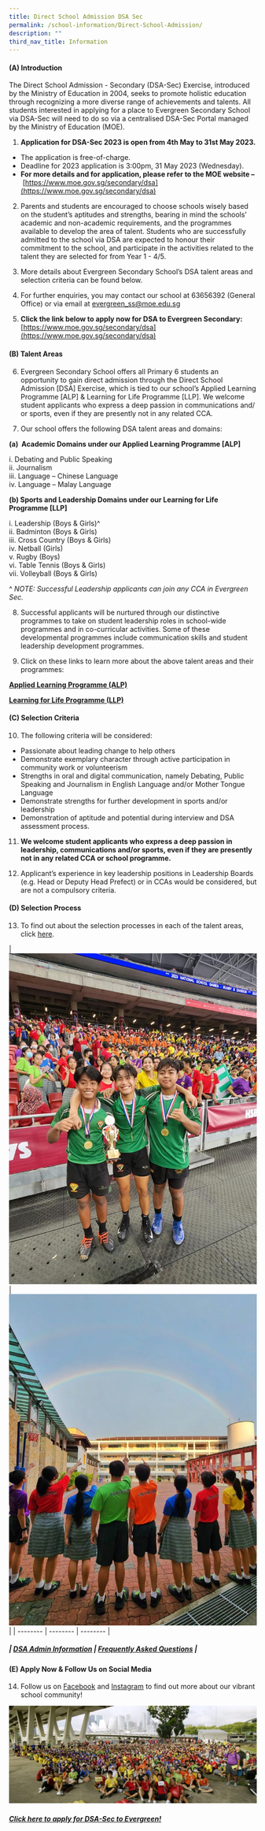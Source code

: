 ```yaml
---
title: Direct School Admission DSA Sec
permalink: /school-information/Direct-School-Admission/
description: ""
third_nav_title: Information
---
```

#### **(A) Introduction**

The Direct School Admission - Secondary (DSA-Sec) Exercise, introduced by the Ministry of Education in 2004, seeks to promote holistic education through recognizing a more diverse range of achievements and talents. All students interested in applying for a place to Evergreen Secondary School via DSA-Sec will need to do so via a centralised DSA-Sec Portal managed by the Ministry of Education (MOE).



1.   **Application for DSA-Sec 2023 is open from 4th May to 31st May 2023.**
* The application is free-of-charge.
* Deadline for 2023 application is 3:00pm, 31 May 2023 (Wednesday).
* **For more details and for application, please refer to the MOE website –**  [https://www.moe.gov.sg/secondary/dsa](https://www.moe.gov.sg/secondary/dsa)



2.   Parents and students are encouraged to choose schools wisely based on the student’s aptitudes and strengths, bearing in mind the schools’ academic and non-academic requirements, and the programmes available to develop the area of talent. Students who are successfully admitted to the school via DSA are expected to honour their commitment to the school, and participate in the activities related to the talent they are selected for from Year 1 - 4/5.

3.   More details about Evergreen Secondary School’s DSA talent areas and selection criteria can be found below.

4.   For further enquiries, you may contact our school at 63656392 (General Office) or via email at [evergreen\_ss@moe.edu.sg](mailto:evergreen_ss@moe.edu.sg?subject=Evergreen%20Secondary%20School)

5.   **Click the link below to apply now for DSA to Evergreen Secondary:** [https://www.moe.gov.sg/secondary/dsa](https://www.moe.gov.sg/secondary/dsa)

#### **(B) Talent Areas**

6.   Evergreen Secondary School offers all Primary 6 students an opportunity to gain direct admission through the Direct School Admission \[DSA\] Exercise, which is tied to our school’s Applied Learning Programme \[ALP\] & Learning for Life Programme \[LLP\]. We welcome student applicants who express a deep passion in communications and/ or sports, even if they are presently not in any related CCA.


7.   Our school offers the following DSA talent areas and domains:

**(a)&nbsp; Academic Domains under our Applied Learning Programme \[ALP\]**

i. Debating and Public Speaking  
ii. Journalism  
iii. Language – Chinese Language  
iv. Language – Malay Language

**(b) Sports and Leadership Domains under our Learning for Life Programme \[LLP\]**

i. Leadership (Boys & Girls)^  
ii. Badminton (Boys & Girls)  
iii. Cross Country (Boys & Girls)  
iv. Netball (Girls)  
v. Rugby (Boys)  
vi. Table Tennis (Boys & Girls)  
vii. Volleyball (Boys & Girls)

^ *NOTE: Successful Leadership applicants can join any CCA in Evergreen Sec.*

8.   Successful applicants will be nurtured through our distinctive programmes to take on student leadership roles in school-wide programmes and in co-curricular activities. Some of these developmental programmes include communication skills and student leadership development programmes.

9.   Click on these links to learn more about the above talent areas and their programmes:

**[Applied Learning Programme (ALP)](https://www.evergreensec.moe.edu.sg/curriculum/alp/)**

**[Learning for Life Programme (LLP)](https://www.evergreensec.moe.edu.sg/our-curriculum/Distinctive-School-Programmes/Learning-for-Life-Programme-LLP/)**

#### **(C) Selection Criteria**

10.   The following criteria will be considered:
* Passionate about leading change to help others
* Demonstrate exemplary character through active participation in community work or volunteerism
* Strengths in oral and digital communication, namely Debating, Public Speaking and Journalism in English Language and/or Mother Tongue Language
* Demonstrate strengths for further development in sports and/or leadership
* Demonstration of aptitude and potential during interview and DSA assessment process.

11.   **We welcome student applicants who express a deep passion in leadership, communications and/or sports, even if they are presently not in any related CCA or school programme.**

12.   Applicant’s experience in key leadership positions in Leadership Boards (e.g. Head or Deputy Head Prefect) or in CCAs would be considered, but are not a compulsory criteria.

#### **(D) Selection Process**

13.   To find out about the selection processes in each of the talent areas, click [here](/files/Direct%20School%20Admission/evg-selection-process-information.pdf). 



| ![](/images/School%20information/Direct%20School%20Admission/evg%20rugby.jpg) | ![](/images/School%20information/Direct%20School%20Admission/evg%20rainbow2.jpg) | 
| -------- | -------- | -------- |
##### | **[DSA Admin Information](/files/Direct%20School%20Admission/dsa%20admin%20info.pdf)** | **[Frequently Asked Questions](/files/Direct%20School%20Admission/dsa-faq.pdf)**  |


#### **(E) Apply Now & Follow Us on Social Media**

14.   Follow us on [Facebook](https://www.facebook.com/EvergreenSecondary/) and [Instagram](https://www.instagram.com/evergreen_secondary_official/) to find out more about our vibrant school community!

![](/images/School%20information/Direct%20School%20Admission/evg%20road%20run.jpg) 
##### **[Click here to apply for DSA-Sec to Evergreen!](https://www.moe.gov.sg/secondary/dsa)**